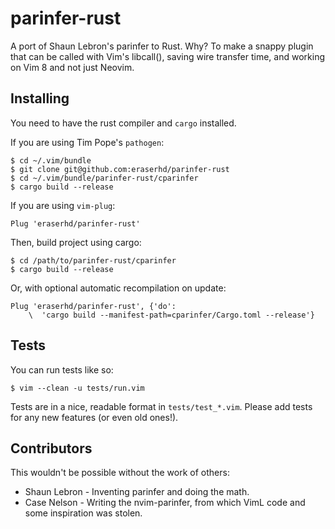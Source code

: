 # parinfer-rust

A port of Shaun Lebron's parinfer to Rust.  Why?  To make a snappy plugin that
can be called with Vim's libcall(), saving wire transfer time, and working on
Vim 8 and not just Neovim.

## Installing

You need to have the rust compiler and `cargo` installed.

If you are using Tim Pope's `pathogen`:

    $ cd ~/.vim/bundle
    $ git clone git@github.com:eraserhd/parinfer-rust
    $ cd ~/.vim/bundle/parinfer-rust/cparinfer
    $ cargo build --release

If you are using `vim-plug`:

	Plug 'eraserhd/parinfer-rust'

Then, build project using cargo:

	$ cd /path/to/parinfer-rust/cparinfer
	$ cargo build --release

Or, with optional automatic recompilation on update:

	Plug 'eraserhd/parinfer-rust', {'do':
		\  'cargo build --manifest-path=cparinfer/Cargo.toml --release'}

## Tests
 
You can run tests like so:

    $ vim --clean -u tests/run.vim

Tests are in a nice, readable format in `tests/test_*.vim`.  Please add tests
for any new features (or even old ones!).

## Contributors

This wouldn't be possible without the work of others:

* Shaun Lebron - Inventing parinfer and doing the math.
* Case Nelson - Writing the nvim-parinfer, from which VimL code and some
  inspiration  was stolen.
